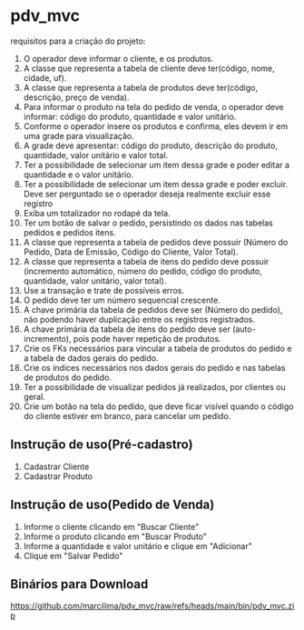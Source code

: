 # pdv_mvc

requisitos para a criação do projeto:
1. O operador deve informar o cliente, e os produtos.
2. A classe que representa a tabela de cliente deve ter(código, nome, cidade, uf).
3. A classe que representa a tabela de produtos deve ter(código, descrição, preço de venda).
4. Para informar o produto na tela do pedido de venda, o operador deve informar: código do
produto, quantidade e valor unitário.
5. Conforme o operador insere os produtos e confirma, eles devem ir em uma grade para
visualização.
6. A grade deve apresentar: código do produto, descrição do produto, quantidade, valor unitário e
valor total.
7. Ter a possibilidade de selecionar um item dessa grade e poder editar a quantidade e o valor
unitário.
8. Ter a possibilidade de selecionar um item dessa grade e poder excluir. Deve ser perguntado se o
operador deseja realmente excluir esse registro
9. Exiba um totalizador no rodapé da tela.
10. Ter um botão de salvar o pedido, persistindo os dados nas tabelas pedidos e pedidos itens.
11. A classe que representa a tabela de pedidos deve possuir (Número do Pedido, Data de Emissão,
Código do Cliente, Valor Total).
12. A classe que representa a tabela de itens do pedido deve possuir (incremento automático,
número do pedido, código do produto, quantidade, valor unitário, valor total).
13. Use a transação e trate de possíveis erros.
14. O pedido deve ter um número sequencial crescente.
15. A chave primária da tabela de pedidos deve ser (Número do pedido), não podendo haver
duplicação entre os registros registrados.
16. A chave primária da tabela de itens do pedido deve ser (auto-incremento), pois pode haver
repetição de produtos.
17. Crie os FKs necessários para vincular a tabela de produtos do pedido e a tabela de dados gerais
do pedido.
18. Crie os índices necessários nos dados gerais do pedido e nas tabelas de produtos do pedido.
19. Ter a possibilidade de visualizar pedidos já realizados, por clientes ou geral.
20. Crie um botão na tela do pedido, que deve ficar visível quando o código do cliente estiver em
branco, para cancelar um pedido.
## Instrução de uso(Pré-cadastro)
1. Cadastrar Cliente
2. Cadastrar Produto
## Instrução de uso(Pedido de Venda)
1. Informe o cliente clicando em "Buscar Cliente"
2. Informe o produto clicando em "Buscar Produto"
3. Informe a quantidade e valor unitário e clique em "Adicionar"
4. Clique em "Salvar Pedido"
## Binários para Download

https://github.com/marcilima/pdv_mvc/raw/refs/heads/main/bin/pdv_mvc.zip
